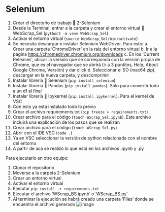 #	Selenium

1.	Crear el directorio de trabajo  2-Selenium
2.	Desde la Terminal, entrar a la carpeta y crear el entorno virtual  WebScrap_Sel (`python3 -m venv WebScrap_Sel`)
3.	Activar el entorno virtual (`source WebScrap_Sel/bin/actívate`)
4.	Se necesita descargar e instalar Selenium WebDriver. Para esto:
a.	Crear una carpeta ‘ChromeDriver’ en la raíz del entorno virtual
b.	Ir a la página https://chromedriver.chromium.org/downloads
c.	En los ‘Current Releases’, ubicar la versión que se corresponda con la versión propia de Chrome, que es el navegador que se abrirá (ir a 3 puntitos, Help, About Google Chrome, Versión) y dar click
d.	Seleccionar el SO (mac64.zip), descargar en la nueva carpeta, y descomprimir
5.	Instalar librería  Selenium (`pip install selenium`)
6.	Instalar librería  Pandas (`pip install pandas`). Sólo para convertir todo a un df al final
7.	Instalar librería  Ipykernel (`pip install ipykernel`). Para el kernel de VSC
8.	Con esto ya esta instalado todo lo previo
9.	Crear el archivo requirements.txt (`pip freeze > requirements.txt`)
10.	Crear archivo para el código (`touch WScrap_Sel.ipynb`). Este archivo incluirá una explicación de los pasos que se realizan
11.	Crear archivo para el código (`touch WScrap_Sel.py`)
12.	Abrir con el IDE VSC (`code .`)
13.	Ya en VSC seleccionar la versión de python relacionada con el nombre del entorno
14.	A partir de acá se realizó lo que está en los archivos .ipynb y .py

Para ejecutarlo en otro equipo:

1.	Clonar el repositorio
2.	Moverse a la carpeta 2-Selenium
3.	Crear un entorno virtual
4.	Activar el entorno virtual
5.	Ejecutar `pip install -r requirements.txt`
6.	Ejecutar el archivo ‘WScrap_BS.ipynb’ o ‘WScrap_BS.py’
7.	Al terminar la ejecución se habrá creado una carpeta ‘Files’ donde se encuentra el archivo generado
![image](https://github.com/alebusquet/Web_Scraping/assets/110254796/361b627d-8268-4665-8e9a-6655c982b3f2)
